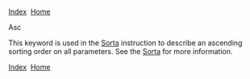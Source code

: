 [Index](index.html)  [Home](getting-started_home.html)

Asc

This keyword is used in the [Sorta](4gl_sorta.html) instruction to describe an ascending sorting order on all parameters. See the [Sorta](4gl_sorta.html) for more information.

  

[Index](index.html)  [Home](getting-started_home.html)